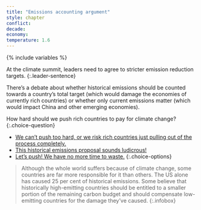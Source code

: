 ```yaml
---
title: "Emissions accounting argument"
style: chapter
conflict: 
decade: 
economy: 
temperature: 1.6
---
```


{% include variables %}

At the climate summit, leaders need to agree to stricter emission reduction targets. 
{:.leader-sentence}

There’s a debate about whether historical emissions should be counted towards a country’s total target (which would damage the economies of currently rich countries) or whether only current emissions matter (which would impact China and other emerging economies).

How hard should we push rich countries to pay for climate change?
{:.choice-question}

- [We can’t push too hard, or we risk rich countries just pulling out of the process completely.](chapter_faffing.html)
- [This historical emissions proposal sounds ludicrous!](chapter_thats-a-chinese-land-grab.html)
- [Let’s push! We have no more time to waste.](chapter_global-climate-adaptation-fund.html)
{:.choice-options}

> Although the whole world suffers because of climate change, some countries are far more responsible for it than others. The US alone has caused 25 per cent of historical emissions. Some believe that historically high-emitting countries should be entitled to a smaller portion of the remaining carbon budget and should compensate low-emitting countries for the damage they’ve caused.
{:.infobox}
